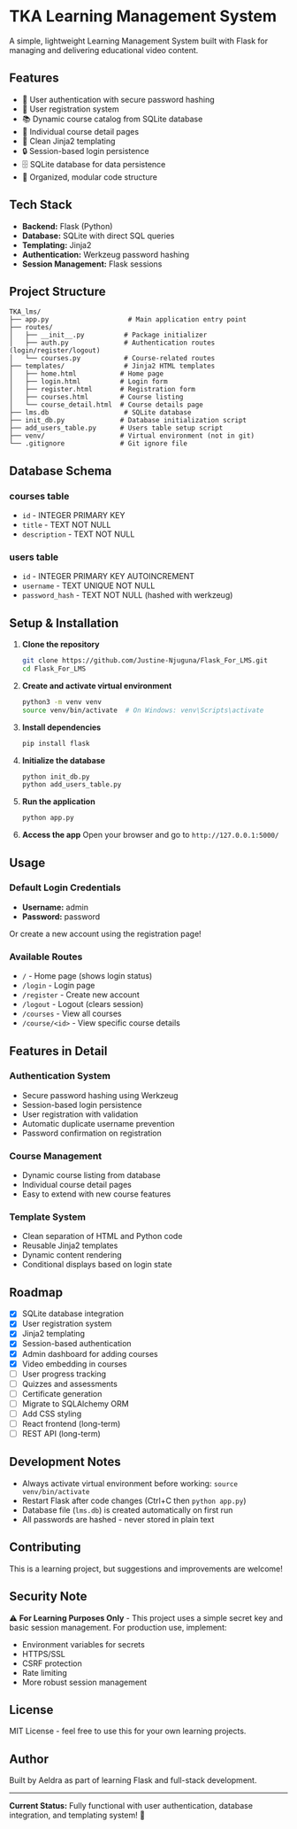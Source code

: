 # TKA Learning Management System

A simple, lightweight Learning Management System built with Flask for managing and delivering educational video content.

## Features

- 🔐 User authentication with secure password hashing
- 👤 User registration system
- 📚 Dynamic course catalog from SQLite database
- 📝 Individual course detail pages
- 🎨 Clean Jinja2 templating
- 🔒 Session-based login persistence
- 🗄️ SQLite database for data persistence
- 🚀 Organized, modular code structure

## Tech Stack

- **Backend:** Flask (Python)
- **Database:** SQLite with direct SQL queries
- **Templating:** Jinja2
- **Authentication:** Werkzeug password hashing
- **Session Management:** Flask sessions

## Project Structure

```
TKA_lms/
├── app.py                    # Main application entry point
├── routes/
│   ├── __init__.py          # Package initializer
│   ├── auth.py              # Authentication routes (login/register/logout)
│   └── courses.py           # Course-related routes
├── templates/               # Jinja2 HTML templates
│   ├── home.html           # Home page
│   ├── login.html          # Login form
│   ├── register.html       # Registration form
│   ├── courses.html        # Course listing
│   └── course_detail.html  # Course details page
├── lms.db                   # SQLite database
├── init_db.py              # Database initialization script
├── add_users_table.py      # Users table setup script
├── venv/                   # Virtual environment (not in git)
└── .gitignore              # Git ignore file
```

## Database Schema

### courses table
- `id` - INTEGER PRIMARY KEY
- `title` - TEXT NOT NULL
- `description` - TEXT NOT NULL

### users table
- `id` - INTEGER PRIMARY KEY AUTOINCREMENT
- `username` - TEXT UNIQUE NOT NULL
- `password_hash` - TEXT NOT NULL (hashed with werkzeug)

## Setup & Installation

1. **Clone the repository**
   ```bash
   git clone https://github.com/Justine-Njuguna/Flask_For_LMS.git
   cd Flask_For_LMS
   ```

2. **Create and activate virtual environment**
   ```bash
   python3 -m venv venv
   source venv/bin/activate  # On Windows: venv\Scripts\activate
   ```

3. **Install dependencies**
   ```bash
   pip install flask
   ```

4. **Initialize the database**
   ```bash
   python init_db.py
   python add_users_table.py
   ```

5. **Run the application**
   ```bash
   python app.py
   ```

6. **Access the app**
   Open your browser and go to `http://127.0.0.1:5000/`

## Usage

### Default Login Credentials
- **Username:** admin
- **Password:** password

Or create a new account using the registration page!

### Available Routes
- `/` - Home page (shows login status)
- `/login` - Login page
- `/register` - Create new account
- `/logout` - Logout (clears session)
- `/courses` - View all courses
- `/course/<id>` - View specific course details

## Features in Detail

### Authentication System
- Secure password hashing using Werkzeug
- Session-based login persistence
- User registration with validation
- Automatic duplicate username prevention
- Password confirmation on registration

### Course Management
- Dynamic course listing from database
- Individual course detail pages
- Easy to extend with new course features

### Template System
- Clean separation of HTML and Python code
- Reusable Jinja2 templates
- Dynamic content rendering
- Conditional displays based on login state

## Roadmap

- [x] SQLite database integration
- [x] User registration system
- [x] Jinja2 templating
- [x] Session-based authentication
- [x] Admin dashboard for adding courses
- [x] Video embedding in courses
- [ ] User progress tracking
- [ ] Quizzes and assessments
- [ ] Certificate generation
- [ ] Migrate to SQLAlchemy ORM
- [ ] Add CSS styling
- [ ] React frontend (long-term)
- [ ] REST API (long-term)

## Development Notes

- Always activate virtual environment before working: `source venv/bin/activate`
- Restart Flask after code changes (Ctrl+C then `python app.py`)
- Database file (`lms.db`) is created automatically on first run
- All passwords are hashed - never stored in plain text

## Contributing

This is a learning project, but suggestions and improvements are welcome!

## Security Note

⚠️ **For Learning Purposes Only** - This project uses a simple secret key and basic session management. For production use, implement:
- Environment variables for secrets
- HTTPS/SSL
- CSRF protection
- Rate limiting
- More robust session management

## License

MIT License - feel free to use this for your own learning projects.

## Author

Built by Aeldra as part of learning Flask and full-stack development.

---

**Current Status:** Fully functional with user authentication, database integration, and templating system! 🎉